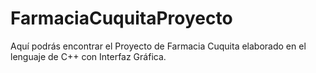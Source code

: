 # FarmaciaCuquitaProyecto

Aquí podrás encontrar el Proyecto de Farmacia Cuquita elaborado en el lenguaje de C++ con Interfaz Gráfica.
